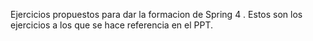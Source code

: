 Ejercicios propuestos para dar la formacion de Spring 4 . Estos son los ejercicios a los que se hace referencia en el PPT.
